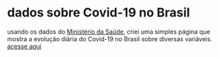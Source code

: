 # dados sobre Covid-19 no Brasil

usando os dados do [Ministério da Saúde](https://covid.saude.gov.br), criei uma simples página que mostra a evolução diária do Covid-19 no Brasil sobre diversas variáveis. [acesse aqui](https://jeanprado.github.io/covid19-br-data/)